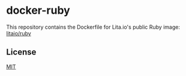 # docker-ruby

This repository contains the Dockerfile for Lita.io's public Ruby image: [litaio/ruby](https://registry.hub.docker.com/u/litaio/ruby/)

## License

[MIT](http://opensource.org/licenses/MIT)
